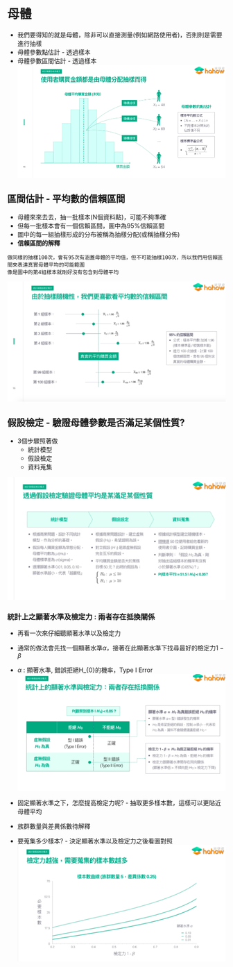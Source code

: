 # 母體
* 我們要得知的就是母體，除非可以直接測量(例如網路使用者)，否則則是需要進行抽樣
* 母體參數點估計 - 透過樣本
* 母體參數區間估計 - 透過樣本
<img src='./images/ch3Sh_1.png'></img>

## 區間估計 - 平均數的信賴區間
* 母體來來去去，抽一批樣本(N個資料點)，可能不夠準確
* 但每一批樣本會有一個信賴區間，圖中為95%信賴區間
* 圖中的每一組抽樣形成的分布被稱為抽樣分配(或稱抽樣分佈)
* **信賴區間的解釋**
```
做同樣的抽樣100次，會有95次有涵蓋母體的平均值，但不可能抽樣100次，所以我們用信賴區間來表達真實母體平均的可能範圍
像是圖中的第4組樣本就剛好沒有包含到母體平均
```
<img src='./images/ch3Sh_2.png'></img>

## 假設檢定 - 驗證母體參數是否滿足某個性質?
* 3個步驟照著做
  * 統計模型
  * 假設檢定
  * 資料蒐集

<img src='./images/ch3Sh_3.png'></img>  

### 統計上之顯著水準及檢定力 : 兩者存在抵換關係
* 再看一次來仔細聽顯著水準以及檢定力
* 通常的做法會先找一個顯著水準$\alpha$，接著在此顯著水準下找尋最好的檢定力$1-\beta$
* $\alpha$ : 顯著水準, 錯誤拒絕H_{0}的機率，Type I Error
<img src='./images/ch3Sh_4.png'></img>

* 固定顯著水準之下，怎麼提高檢定力呢? - 抽取更多樣本數，這樣可以更貼近母體平均
* 族群數量與差異係數待解釋
* 要蒐集多少樣本? - 決定顯著水準以及檢定力之後看圖對照
<img src='./images/ch3Sh_5.png'></img>

